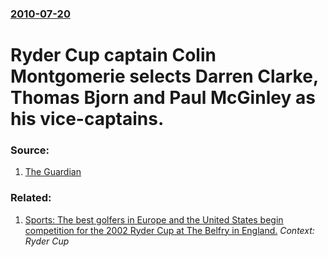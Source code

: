 ### [2010-07-20](/news/2010/07/20/index.md)

# Ryder Cup captain Colin Montgomerie selects Darren Clarke, Thomas Bjorn and Paul McGinley as his vice-captains. 




### Source:

1. [The Guardian](http://www.guardian.co.uk/sport/2010/jul/20/colin-montgomerie-ryder-cup1)

### Related:

1. [ Sports: The best golfers in Europe and the United States begin competition for the 2002 Ryder Cup at The Belfry in England.](/news/2002/09/27/sports-the-best-golfers-in-europe-and-the-united-states-begin-competition-for-the-2002-ryder-cup-at-the-belfry-in-england.md) _Context: Ryder Cup_
